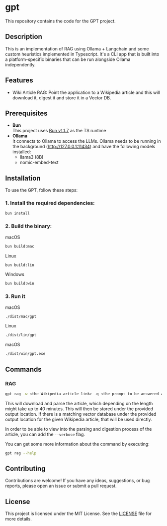 # gpt

This repository contains the code for the GPT project.


## Description

This is an implementation of RAG using Ollama + Langchain and some custom heuristics implemented in Typescript.
It's a CLI app that is built into a platform-specific binaries that can be run alongside Ollama independently.

## Features

- Wiki Article RAG: Point the application to a Wikipedia article and this will download it, digest it and store it in a Vector DB.

## Prerequisites

- **Bun** \
This project uses [Bun v1.1.7](https://bun.sh/blog/bun-v1.1.7) as the TS runtime
- **Ollama** \
It connects to Ollama to access the LLMs. Ollama needs to be running in the background (http://127.0.0.1:11434) and have the following models installed:
  - llama3 (8B)
  - nomic-embed-text

## Installation

To use the GPT, follow these steps:

### 1. Install the required dependencies:

```bash
bun install
```

### 2. Build the binary:

macOS
```bash
bun build:mac
```

Linux
```bash
bun build:lin
```

Windows
```bash
bun build:win
```

### 3. Run it

macOS
```bash
./dist/mac/gpt
```

Linux
```bash
./dist/lin/gpt
```

macOS
```bash
./dist/win/gpt.exe
```

## Commands

### RAG

```bash
gpt rag -w <the Wikipedia article link> -q <the prompt to be answered about the article> -o <the output location of the vector database>
```

This will download and parse the article, which depending on the length might take up to 40 minutes.
This will then be stored under the provided output location.
If there is a matching vector database under the provided output location for the given Wikipedia article, that will be used directly.

In order to be able to view into the parsing and digestion process of the article, you can add the `--verbose` flag.

You can get some more information about the command by executing:

```bash
gpt rag --help
```

## Contributing

Contributions are welcome! If you have any ideas, suggestions, or bug reports, please open an issue or submit a pull request.

## License

This project is licensed under the MIT License. See the [LICENSE](LICENSE) file for more details.
